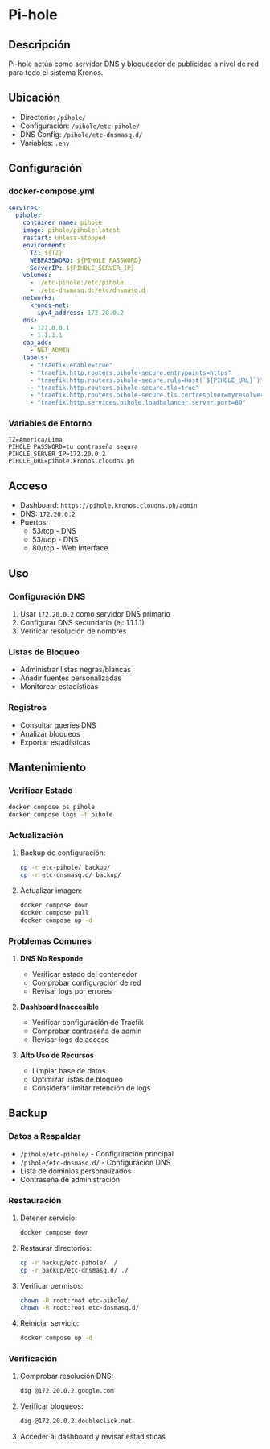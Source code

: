 # Pi-hole

## Descripción
Pi-hole actúa como servidor DNS y bloqueador de publicidad a nivel de red para todo el sistema Kronos.

## Ubicación
- Directorio: `/pihole/`
- Configuración: `/pihole/etc-pihole/`
- DNS Config: `/pihole/etc-dnsmasq.d/`
- Variables: `.env`

## Configuración

### docker-compose.yml
```yaml
services:
  pihole:
    container_name: pihole
    image: pihole/pihole:latest
    restart: unless-stopped
    environment:
      TZ: ${TZ}
      WEBPASSWORD: ${PIHOLE_PASSWORD}
      ServerIP: ${PIHOLE_SERVER_IP}
    volumes:
      - ./etc-pihole:/etc/pihole
      - ./etc-dnsmasq.d:/etc/dnsmasq.d
    networks:
      kronos-net:
        ipv4_address: 172.20.0.2
    dns:
      - 127.0.0.1
      - 1.1.1.1
    cap_add:
      - NET_ADMIN
    labels:
      - "traefik.enable=true"
      - "traefik.http.routers.pihole-secure.entrypoints=https"
      - "traefik.http.routers.pihole-secure.rule=Host(`${PIHOLE_URL}`)"
      - "traefik.http.routers.pihole-secure.tls=true"
      - "traefik.http.routers.pihole-secure.tls.certresolver=myresolver"
      - "traefik.http.services.pihole.loadbalancer.server.port=80"
```

### Variables de Entorno
```env
TZ=America/Lima
PIHOLE_PASSWORD=tu_contraseña_segura
PIHOLE_SERVER_IP=172.20.0.2
PIHOLE_URL=pihole.kronos.cloudns.ph
```

## Acceso
- Dashboard: `https://pihole.kronos.cloudns.ph/admin`
- DNS: `172.20.0.2`
- Puertos: 
  - 53/tcp - DNS
  - 53/udp - DNS
  - 80/tcp - Web Interface

## Uso

### Configuración DNS
1. Usar `172.20.0.2` como servidor DNS primario
2. Configurar DNS secundario (ej: 1.1.1.1)
3. Verificar resolución de nombres

### Listas de Bloqueo
- Administrar listas negras/blancas
- Añadir fuentes personalizadas
- Monitorear estadísticas

### Registros
- Consultar queries DNS
- Analizar bloqueos
- Exportar estadísticas

## Mantenimiento

### Verificar Estado
```bash
docker compose ps pihole
docker compose logs -f pihole
```

### Actualización
1. Backup de configuración:
   ```bash
   cp -r etc-pihole/ backup/
   cp -r etc-dnsmasq.d/ backup/
   ```
2. Actualizar imagen:
   ```bash
   docker compose down
   docker compose pull
   docker compose up -d
   ```

### Problemas Comunes
1. **DNS No Responde**
   - Verificar estado del contenedor
   - Comprobar configuración de red
   - Revisar logs por errores

2. **Dashboard Inaccesible**
   - Verificar configuración de Traefik
   - Comprobar contraseña de admin
   - Revisar logs de acceso

3. **Alto Uso de Recursos**
   - Limpiar base de datos
   - Optimizar listas de bloqueo
   - Considerar limitar retención de logs

## Backup

### Datos a Respaldar
- `/pihole/etc-pihole/` - Configuración principal
- `/pihole/etc-dnsmasq.d/` - Configuración DNS
- Lista de dominios personalizados
- Contraseña de administración

### Restauración
1. Detener servicio:
   ```bash
   docker compose down
   ```
2. Restaurar directorios:
   ```bash
   cp -r backup/etc-pihole/ ./
   cp -r backup/etc-dnsmasq.d/ ./
   ```
3. Verificar permisos:
   ```bash
   chown -R root:root etc-pihole/
   chown -R root:root etc-dnsmasq.d/
   ```
4. Reiniciar servicio:
   ```bash
   docker compose up -d
   ```

### Verificación
1. Comprobar resolución DNS:
   ```bash
   dig @172.20.0.2 google.com
   ```
2. Verificar bloqueos:
   ```bash
   dig @172.20.0.2 doubleclick.net
   ```
3. Acceder al dashboard y revisar estadísticas